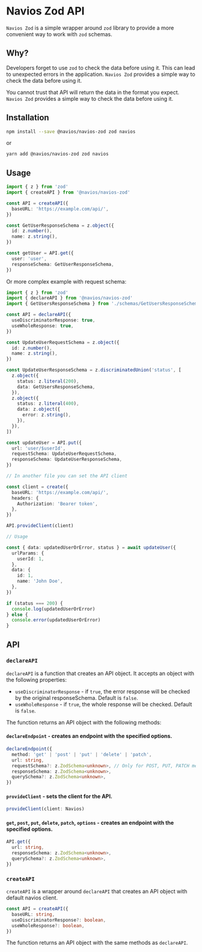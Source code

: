 # Navios Zod API

`Navios Zod` is a simple wrapper around `zod` library to provide a more convenient way to work with `zod` schemas.

## Why?

Developers forget to use `zod` to check the data before using it. This can lead to unexpected errors in the application. `Navios Zod` provides a simple way to check the data before using it.

You cannot trust that API will return the data in the format you expect. `Navios Zod` provides a simple way to check the data before using it.

## Installation

```bash
npm install --save @navios/navios-zod zod navios
```

or

```bash
yarn add @navios/navios-zod zod navios
```

## Usage

```ts
import { z } from 'zod'
import { createAPI } from '@navios/navios-zod'

const API = createAPI({
  baseURL: 'https://example.com/api/',
})

const GetUserResponseSchema = z.object({
  id: z.number(),
  name: z.string(),
})

const getUser = API.get({
  user: 'user',
  responseSchema: GetUserResponseSchema,
})
```

Or more complex example with request schema:

```ts
import { z } from 'zod'
import { declareAPI } from '@navios/navios-zod'
import { GetUsersResponseSchema } from './schemas/GetUsersResponseSchema.js'

const API = declareAPI({
  useDiscriminatorResponse: true,
  useWholeResponse: true,
})

const UpdateUserRequestSchema = z.object({
  id: z.number(),
  name: z.string(),
})

const UpdateUserResponseSchema = z.discriminatedUnion('status', [
  z.object({
    status: z.literal(200),
    data: GetUsersResponseSchema,
  }),
  z.object({
    status: z.literal(400),
    data: z.object({
      error: z.string(),
    }),
  }),
])

const updateUser = API.put({
  url: 'user/$userId',
  requestSchema: UpdateUserRequestSchema,
  responseSchema: UpdateUserResponseSchema,
})

// In another file you can set the API client

const client = create({
  baseURL: 'https://example.com/api/',
  headers: {
    Authorization: 'Bearer token',
  },
})

API.provideClient(client)

// Usage

const { data: updatedUserOrError, status } = await updateUser({
  urlParams: {
    userId: 1,
  },
  data: {
    id: 1,
    name: 'John Doe',
  },
})

if (status === 200) {
  console.log(updatedUserOrError)
} else {
  console.error(updatedUserOrError)
}
```

## API

### `declareAPI`

`declareAPI` is a function that creates an API object. It accepts an object with the following properties:

- `useDiscriminatorResponse` - if `true`, the error response will be checked by the original responseSchema. Default is `false`.
- `useWholeResponse` - if `true`, the whole response will be checked. Default is `false`.

The function returns an API object with the following methods:

#### `declareEndpoint` - creates an endpoint with the specified options.

```ts
declareEndpoint({
  method: 'get' | 'post' | 'put' | 'delete' | 'patch',
  url: string,
  requestSchema?: z.ZodSchema<unknown>, // Only for POST, PUT, PATCH methods
  responseSchema: z.ZodSchema<unknown>,
  querySchema?: z.ZodSchema<unknown>,
})
```

#### `provideClient` - sets the client for the API.

```ts
provideClient(client: Navios)
```

#### `get`, `post`, `put`, `delete`, `patch`, `options` - creates an endpoint with the specified options.

```ts
API.get({
  url: string,
  responseSchema: z.ZodSchema<unknown>,
  querySchema?: z.ZodSchema<unknown>,
})
```

### `createAPI`

`createAPI` is a wrapper around `declareAPI` that creates an API object with default navios client.

```ts
const API = createAPI({
  baseURL: string,
  useDiscriminatorResponse?: boolean,
  useWholeResponse?: boolean,
})
```

The function returns an API object with the same methods as `declareAPI`.
